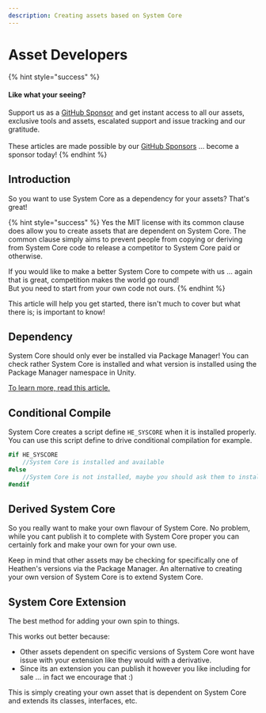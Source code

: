 ```yaml
---
description: Creating assets based on System Core
---
```


# Asset Developers

{% hint style="success" %}
#### Like what your seeing?

Support us as a [GitHub Sponsor](../../../become-a-sponsor/) and get instant access to all our assets, exclusive tools and assets, escalated support and issue tracking and our gratitude.\
\
These articles are made possible by our [GitHub Sponsors](../../../become-a-sponsor/) ... become a sponsor today!
{% endhint %}

## Introduction

So you want to use System Core as a dependency for your assets? That's great!

{% hint style="success" %}
Yes the MIT license with its common clause does allow you to create assets that are dependent on System Core. The common clause simply aims to prevent people from copying or deriving from System Core code to release a competitor to System Core paid or otherwise.



If you would like to make a better System Core to compete with us … again that is great, competition makes the world go round!\
But you need to start from your own code not ours.
{% endhint %}

This article will help you get started, there isn't much to cover but what there is; is important to know!

## Dependency

System Core should only ever be installed via Package Manager! You can check rather System Core is installed and what version is installed using the Package Manager namespace in Unity.

[To learn more, read this article.](../../tips-for-asset-developers/package-manger-in-c.md)

## Conditional Compile

System Core creates a script define `HE_SYSCORE` when it is installed properly. You can use this script define to drive conditional compilation for example.

```csharp
#if HE_SYSCORE
    //System Core is installed and available
#else
    //System Core is not installed, maybe you should ask them to install it?
#endif
```

## Derived System Core

So you really want to make your own flavour of System Core. No problem, while you cant publish it to complete with System Core proper you can certainly fork and make your own for your own use.

Keep in mind that other assets may be checking for specifically one of Heathen's versions via the Package Manager. An alternative to creating your own version of System Core is to extend System Core.

## System Core Extension

The best method for adding your own spin to things.

This works out better because:

* Other assets dependent on specific versions of System Core wont have issue with your extension like they would with a derivative.
* Since its an extension you can publish it however you like including for sale ... in fact we encourage that :)

This is simply creating your own asset that is dependent on System Core and extends its classes, interfaces, etc.
